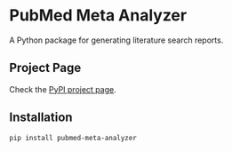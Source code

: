 # PubMed Meta Analyzer

A Python package for generating literature search reports.  

## Project Page  

Check the [PyPI project page](https://pypi.org/project/pubmed-meta-analyzer).  

## Installation  

```bash
pip install pubmed-meta-analyzer
